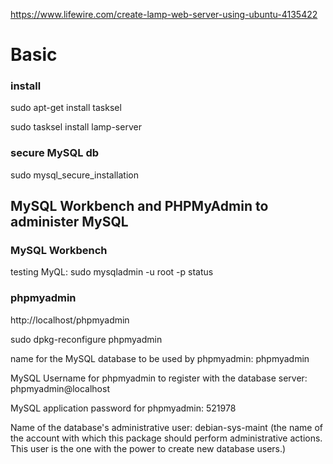 https://www.lifewire.com/create-lamp-web-server-using-ubuntu-4135422

# Basic

### install

sudo apt-get install tasksel

sudo tasksel install lamp-server

### secure MySQL db

sudo mysql_secure_installation


## MySQL Workbench and PHPMyAdmin to administer MySQL

### MySQL Workbench

testing MyQL: sudo mysqladmin -u root -p status


### phpmyadmin

http://localhost/phpmyadmin

sudo dpkg-reconfigure phpmyadmin

name for the MySQL database to be used by phpmyadmin: phpmyadmin

MySQL Username for phpmyadmin to register with the database server: phpmyadmin@localhost

MySQL application password for phpmyadmin: 521978

Name of the database's administrative user: debian-sys-maint (the name of the account with which this package should perform administrative actions. This user is   the one with the power to create new database users.)
